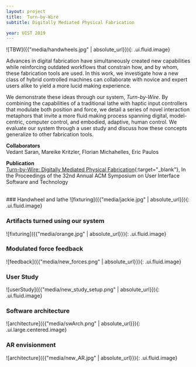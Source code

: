```yaml
---
layout: project
title:  Turn-by-Wire
subtitle: Digitally Mediated Physical Fabrication

year: UIST 2019 
---
```


<script>
$(function() {
$('.ui.embed').embed({
  color: 444444, 
  autoplay: false,
});
});
</script>

![TBW]({{"media/handwheels.jpg" | absolute_url}}){: .ui.fluid.image}



Advances in digital fabrication have simultaneously created new capabilities while reinforcing outdated workflows that constrain how, and by whom, these fabrication tools are used. In this work, we investigate how a new class of hybrid controlled machines can collaborate with novice and expert users alike to yield a more lucid making experience. 

We demonstrate these ideas through our system, _Turn-by-Wire_. By combining the capabilities of a traditional lathe with haptic input controllers that modulate both position and force, we detail a series of novel interaction metaphors that invite a more fluid making process spanning digital, model-centric, computer control, and embodied, adaptive, human control. We evaluate our system through a user study and discuss how these concepts generalize to other fabrication tools.


**Collaborators**<br>
Vedant Saran, Mareike Kritzler, Florian Michahelles, Eric Paulos

**Publication**<br>
[Turn-by-Wire: Digitally Mediated Physical Fabrication](https://doi.org/10.1145/3332165.3347918){:target="_blank"}, In the Proceedings of the 32nd Annual ACM Symposium on User Interface Software and Technology 

<div class="ui embed" data-source="youtube" data-id="75GNGdwUqig"> </div>


<br>
### Handwheel and lathe
![fixturing]({{"media/jackie.jpg" | absolute_url}}){: .ui.fluid.image}

### Artifacts turned using our system 
![fixturing]({{"media/orange.jpg" | absolute_url}}){: .ui.fluid.image}

### Modulated force feedback
![feedback]({{"media/new_forces.png" | absolute_url}}){: .ui.fluid.image}

### User Study 
![userStudy]({{"media/new_study_setup.png" | absolute_url}}){: .ui.fluid.image}

### Software architecture
![architecture]({{"media/swArch.png" | absolute_url}}){: .ui.large.centered.image}

### AR envisionment
![architecture]({{"media/new_AR.jpg" | absolute_url}}){: .ui.fluid.image}


